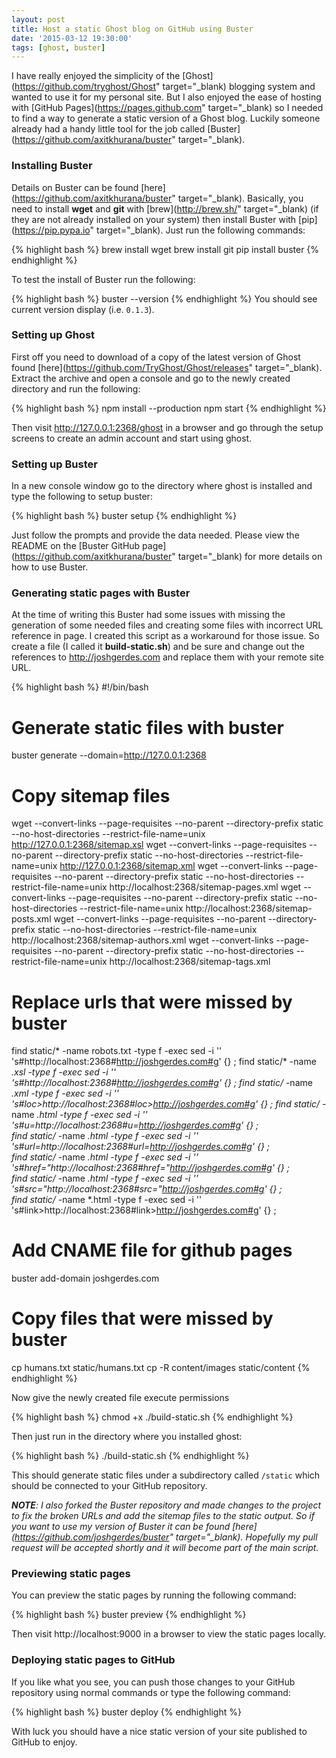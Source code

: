 ```yaml
---
layout: post
title: Host a static Ghost blog on GitHub using Buster
date: '2015-03-12 19:30:00'
tags: [ghost, buster]
---
```


I have really enjoyed the simplicity of the [Ghost](https://github.com/tryghost/Ghost" target="_blank) blogging system and wanted to use it for my personal site.  But I also enjoyed the ease of hosting with [GitHub Pages](https://pages.github.com" target="_blank) so I needed to find a way to generate a static version of a Ghost blog.  Luckily someone already had a handy little tool for the job called [Buster](https://github.com/axitkhurana/buster" target="_blank).


### Installing Buster

Details on Buster can be found [here](https://github.com/axitkhurana/buster" target="_blank). Basically, you need to install **wget** and **git** with [brew](http://brew.sh/" target="_blank) (if they are not already installed on your system) then install Buster with [pip](https://pip.pypa.io" target="_blank).  Just run the following commands:

{% highlight bash %}
brew install wget
brew install git
pip install buster
{% endhighlight %}

To test the install of Buster run the following:

{% highlight bash %}
buster --version
{% endhighlight %}
You should see current version display (i.e. ```0.1.3```).


### Setting up Ghost

First off you need to download of a copy of the latest version of Ghost found [here](https://github.com/TryGhost/Ghost/releases" target="_blank). Extract the archive and open a console and go to the newly created directory and run the following:

{% highlight bash %}
npm install --production
npm start
{% endhighlight %}

Then visit http://127.0.0.1:2368/ghost in a browser and go through the setup screens to create an admin account and start using ghost.


### Setting up Buster

In a new console window go to the directory where ghost is installed and type the following to setup buster:

{% highlight bash %}
buster setup
{% endhighlight %}

Just follow the prompts and provide the data needed. Please view the README on the [Buster GitHub page](https://github.com/axitkhurana/buster" target="_blank) for more details on how to use Buster.


### Generating static pages with Buster

At the time of writing this Buster had some issues with missing the generation of some needed files and creating some files with incorrect URL reference in page. I created this script as a workaround for those issue.  So create a file (I called it **build-static.sh**) and be sure and change out the references to http://joshgerdes.com and replace them with your remote site URL.

{% highlight bash %}
#!/bin/bash

# Generate static files with buster
buster generate --domain=http://127.0.0.1:2368  

# Copy sitemap files
wget --convert-links --page-requisites --no-parent --directory-prefix static --no-host-directories --restrict-file-name=unix http://127.0.0.1:2368/sitemap.xsl
wget --convert-links --page-requisites --no-parent --directory-prefix static --no-host-directories --restrict-file-name=unix http://127.0.0.1:2368/sitemap.xml
wget --convert-links --page-requisites --no-parent --directory-prefix static --no-host-directories --restrict-file-name=unix http://localhost:2368/sitemap-pages.xml
wget --convert-links --page-requisites --no-parent --directory-prefix static --no-host-directories --restrict-file-name=unix http://localhost:2368/sitemap-posts.xml
wget --convert-links --page-requisites --no-parent --directory-prefix static --no-host-directories --restrict-file-name=unix http://localhost:2368/sitemap-authors.xml
wget --convert-links --page-requisites --no-parent --directory-prefix static --no-host-directories --restrict-file-name=unix http://localhost:2368/sitemap-tags.xml

# Replace urls that were missed by buster
find static/* -name robots.txt -type f -exec sed -i '' 's#http://localhost:2368#http://joshgerdes.com#g' {} \;
find static/* -name *.xsl -type f -exec sed -i '' 's#http://localhost:2368#http://joshgerdes.com#g' {} \;
find static/* -name *.xml -type f -exec sed -i '' 's#loc>http://localhost:2368#loc>http://joshgerdes.com#g' {} \;
find static/* -name *.html -type f -exec sed -i '' 's#u=http://localhost:2368#u=http://joshgerdes.com#g' {} \;  
find static/* -name *.html -type f -exec sed -i '' 's#url=http://localhost:2368#url=http://joshgerdes.com#g' {} \;  
find static/* -name *.html -type f -exec sed -i '' 's#href="http://localhost:2368#href="http://joshgerdes.com#g' {} \;  
find static/* -name *.html -type f -exec sed -i '' 's#src="http://localhost:2368#src="http://joshgerdes.com#g' {} \;  
find static/* -name *.html -type f -exec sed -i '' 's#link>http://localhost:2368#link>http://joshgerdes.com#g' {} \; 

# Add CNAME file for github pages
buster add-domain joshgerdes.com

# Copy files that were missed by buster
cp humans.txt static/humans.txt
cp -R content/images static/content
{% endhighlight %}

Now give the newly created file execute permissions 

{% highlight bash %}
chmod +x ./build-static.sh
{% endhighlight %}

Then just run in the directory where you installed ghost:

{% highlight bash %}
./build-static.sh
{% endhighlight %}

This should generate static files under a subdirectory called ```/static``` which should be connected to your GitHub repository.

***NOTE**: I also forked the Buster repository and made changes to the project to fix the broken URLs and add the sitemap files to the static output.  So if you want to use my version of Buster it can be found [here](https://github.com/joshgerdes/buster" target="_blank). Hopefully my pull request will be accepted shortly and it will become part of the main script.*


### Previewing static pages

You can preview the static pages by running the following command:

{% highlight bash %}
buster preview
{% endhighlight %}

Then visit http://localhost:9000 in a browser to view the static pages locally.


### Deploying static pages to GitHub

If you like what you see, you can push those changes to your GitHub repository using normal commands or type the following command:

{% highlight bash %}
buster deploy
{% endhighlight %}

With luck you should have a nice static version of your site published to GitHub to enjoy.
